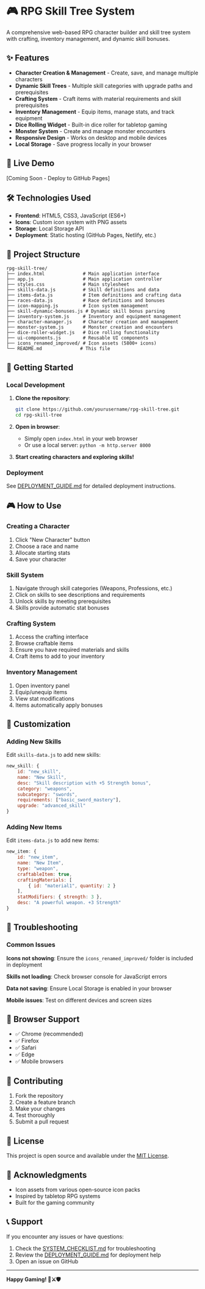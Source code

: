 # 🎮 RPG Skill Tree System

A comprehensive web-based RPG character builder and skill tree system with crafting, inventory management, and dynamic skill bonuses.

## ✨ Features

- **Character Creation & Management** - Create, save, and manage multiple characters
- **Dynamic Skill Trees** - Multiple skill categories with upgrade paths and prerequisites
- **Crafting System** - Craft items with material requirements and skill prerequisites
- **Inventory Management** - Equip items, manage stats, and track equipment
- **Dice Rolling Widget** - Built-in dice roller for tabletop gaming
- **Monster System** - Create and manage monster encounters
- **Responsive Design** - Works on desktop and mobile devices
- **Local Storage** - Save progress locally in your browser

## 🚀 Live Demo

[Coming Soon - Deploy to GitHub Pages]

## 🛠️ Technologies Used

- **Frontend**: HTML5, CSS3, JavaScript (ES6+)
- **Icons**: Custom icon system with PNG assets
- **Storage**: Local Storage API
- **Deployment**: Static hosting (GitHub Pages, Netlify, etc.)

## 📁 Project Structure

```
rpg-skill-tree/
├── index.html              # Main application interface
├── app.js                  # Main application controller
├── styles.css              # Main stylesheet
├── skills-data.js          # Skill definitions and data
├── items-data.js           # Item definitions and crafting data
├── races-data.js           # Race definitions and bonuses
├── icon-mapping.js         # Icon system management
├── skill-dynamic-bonuses.js # Dynamic skill bonus parsing
├── inventory-system.js     # Inventory and equipment management
├── character-manager.js    # Character creation and management
├── monster-system.js       # Monster creation and encounters
├── dice-roller-widget.js   # Dice rolling functionality
├── ui-components.js        # Reusable UI components
├── icons_renamed_improved/ # Icon assets (5800+ icons)
└── README.md              # This file
```

## 🎯 Getting Started

### Local Development

1. **Clone the repository**:
   ```bash
   git clone https://github.com/yourusername/rpg-skill-tree.git
   cd rpg-skill-tree
   ```

2. **Open in browser**:
   - Simply open `index.html` in your web browser
   - Or use a local server: `python -m http.server 8000`

3. **Start creating characters and exploring skills!**

### Deployment

See [DEPLOYMENT_GUIDE.md](DEPLOYMENT_GUIDE.md) for detailed deployment instructions.

## 🎮 How to Use

### Creating a Character
1. Click "New Character" button
2. Choose a race and name
3. Allocate starting stats
4. Save your character

### Skill System
1. Navigate through skill categories (Weapons, Professions, etc.)
2. Click on skills to see descriptions and requirements
3. Unlock skills by meeting prerequisites
4. Skills provide automatic stat bonuses

### Crafting System
1. Access the crafting interface
2. Browse craftable items
3. Ensure you have required materials and skills
4. Craft items to add to your inventory

### Inventory Management
1. Open inventory panel
2. Equip/unequip items
3. View stat modifications
4. Items automatically apply bonuses

## 🔧 Customization

### Adding New Skills
Edit `skills-data.js` to add new skills:
```javascript
new_skill: {
    id: "new_skill",
    name: "New Skill",
    desc: "Skill description with +5 Strength bonus",
    category: "weapons",
    subcategory: "swords",
    requirements: ["basic_sword_mastery"],
    upgrade: "advanced_skill"
}
```

### Adding New Items
Edit `items-data.js` to add new items:
```javascript
new_item: {
    id: "new_item",
    name: "New Item",
    type: "weapon",
    craftableItem: true,
    craftingMaterials: [
        { id: "material1", quantity: 2 }
    ],
    statModifiers: { strength: 3 },
    desc: "A powerful weapon. +3 Strength"
}
```

## 🐛 Troubleshooting

### Common Issues

**Icons not showing**: Ensure the `icons_renamed_improved/` folder is included in deployment

**Skills not loading**: Check browser console for JavaScript errors

**Data not saving**: Ensure Local Storage is enabled in your browser

**Mobile issues**: Test on different devices and screen sizes

## 📱 Browser Support

- ✅ Chrome (recommended)
- ✅ Firefox
- ✅ Safari
- ✅ Edge
- ✅ Mobile browsers

## 🤝 Contributing

1. Fork the repository
2. Create a feature branch
3. Make your changes
4. Test thoroughly
5. Submit a pull request

## 📄 License

This project is open source and available under the [MIT License](LICENSE).

## 🙏 Acknowledgments

- Icon assets from various open-source icon packs
- Inspired by tabletop RPG systems
- Built for the gaming community

## 📞 Support

If you encounter any issues or have questions:
1. Check the [SYSTEM_CHECKLIST.md](SYSTEM_CHECKLIST.md) for troubleshooting
2. Review the [DEPLOYMENT_GUIDE.md](DEPLOYMENT_GUIDE.md) for deployment help
3. Open an issue on GitHub

---

**Happy Gaming! 🎲⚔️🛡️**